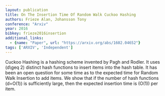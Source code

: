 ```yaml
---
layout: publication
title: On The Insertion Time Of Random Walk Cuckoo Hashing
authors: Frieze Alan, Johansson Tony
conference: "Arxiv"
year: 2016
bibkey: frieze2016insertion
additional_links:
  - {name: "Paper", url: "https://arxiv.org/abs/1602.04652"}
tags: ['ARXIV', 'Independent']
---
```

Cuckoo Hashing is a hashing scheme invented by Pagh and Rodler. It uses \(d\geq 2\) distinct hash functions to insert items into the hash table. It has been an open question for some time as to the expected time for Random Walk Insertion to add items. We show that if the number of hash functions \(d=O(1)\) is sufficiently large, then the expected insertion time is \(O(1)\) per item.
